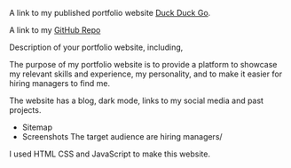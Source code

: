 A link to my published portfolio website [Duck Duck Go](moyoadewusi.dev).

A link to my [GitHub Repo](https://github.com/Ruddoll/T1A2-Portfolio)

Description of your portfolio website, including,

The purpose of my portfolio website is to provide a platform to showcase my relevant skills and experience, my personality, and to make it easier for hiring managers to find me.

The website has a blog, dark mode, links to my social media and past projects.

- Sitemap
- Screenshots
The target audience are hiring managers/

I used HTML CSS and JavaScript to make this website.